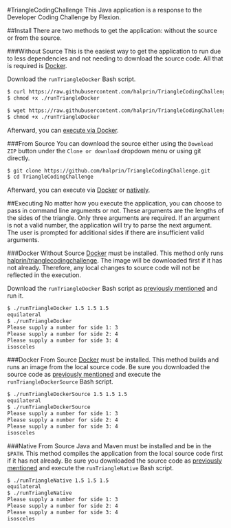 #TriangleCodingChallenge
This Java application is a response to the Developer Coding Challenge by Flexion.

##Install
There are two methods to get the application: without the source or from the source.

###Without Source
This is the easiest way to get the application to run due to less dependencies and not needing to download the source
code.  All that is required is [Docker](https://www.docker.com/).

Download the `runTriangleDocker` Bash script.
```bash
$ curl https://raw.githubusercontent.com/halprin/TriangleCodingChallenge/master/runTriangleDocker > runTriangleDocker
$ chmod +x ./runTriangleDocker
```

```bash
$ wget https://raw.githubusercontent.com/halprin/TriangleCodingChallenge/master/runTriangleDocker
$ chmod +x ./runTriangleDocker
```

Afterward, you can [execute via Docker](#docker-without-source).

###From Source
You can download the source either using the `Download ZIP` button under the `Clone or download` dropdown menu or using
git directly.

```bash
$ git clone https://github.com/halprin/TriangleCodingChallenge.git
$ cd TriangleCodingChallenge
```

Afterward, you can execute via [Docker](#docker-from-source) or [natively](#native-from-source).

##Executing
No matter how you execute the application, you can choose to pass in command line arguments or not.  These arguments are
the lengths of the sides of the triangle.  Only three arguments are required.  If an argument is not a valid number, the
application will try to parse the next argument.  The user is prompted for additional sides if there are insufficient
valid arguments.

###Docker Without Source
[Docker](https://www.docker.com/) must be installed.  This method only runs
[halprin/trianglecodingchallenge](https://hub.docker.com/r/halprin/trianglecodingchallenge/).  The image will be
downloaded first if it has not already.  Therefore, any local changes to source code will not be reflected in the
execution.

Download the `runTriangleDocker` Bash script as [previously mentioned](#without-source) and run it. 

```bash
$ ./runTriangleDocker 1.5 1.5 1.5
equilateral
$ ./runTriangleDocker
Please supply a number for side 1: 3
Please supply a number for side 2: 4
Please supply a number for side 3: 4
isosceles
```

###Docker From Source
[Docker](https://www.docker.com/) must be installed.  This method builds and runs an image from the local source code.
Be sure you downloaded the source code as [previously mentioned](#from-source) and execute the
`runTriangleDockerSource` Bash script.

```bash
$ ./runTriangleDockerSource 1.5 1.5 1.5
equilateral
$ ./runTriangleDockerSource
Please supply a number for side 1: 3
Please supply a number for side 2: 4
Please supply a number for side 3: 4
isosceles
```

###Native From Source
Java and Maven must be installed and be in the `$PATH`.  This method compiles the application from the local source code
first if it has not already.  Be sure you downloaded the source code as [previously mentioned](#from-source) and execute the
`runTriangleNative` Bash script.

```bash
$ ./runTriangleNative 1.5 1.5 1.5
equilateral
$ ./runTriangleNative
Please supply a number for side 1: 3
Please supply a number for side 2: 4
Please supply a number for side 3: 4
isosceles
```
